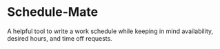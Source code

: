 # Schedule-Mate
A helpful tool to write a work schedule while keeping in mind availability, desired hours, and time off requests.
